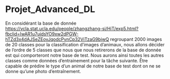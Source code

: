 # Projet_Advanced_DL

En considérant la base de donnée https://vcla.stat.ucla.edu/people/zhangzhang-si/HiT/exp5.html?fbclid=IwAR1u7ujdsYO9xw2dPGW-hTZd3x4dAJSeZEovJqodcPvnCp32ViTzaG9bjwQ
regroupant 2000 images de 20 classes pour la classification d’images d’animaux, nous allons décider de l’ordre de 5 classes que nous que nous retirerons de la base de donnée est qui comporteront notre base de test. Nous aurons ainsi toutes les autres classes comme données d’entrainement pour la tâche suivante. Être capable de prédire le type d’un animal de notre base de test dont on ne se donne qu’une photo d’entraînement.

